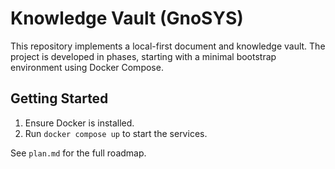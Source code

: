 # Knowledge Vault (GnoSYS)

This repository implements a local-first document and knowledge vault. The project is developed in phases, starting with a minimal bootstrap environment using Docker Compose.

## Getting Started

1. Ensure Docker is installed.
2. Run `docker compose up` to start the services.

See `plan.md` for the full roadmap.
